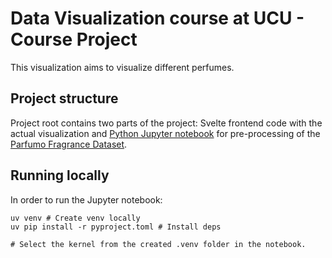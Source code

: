 # Data Visualization course at UCU - Course Project

This visualization aims to visualize different perfumes.

## Project structure

Project root contains two parts of the project: Svelte frontend code with the actual visualization and [Python Jupyter notebook](./prepare-data.ipynb) for pre-processing of the [Parfumo Fragrance Dataset](https://www.kaggle.com/datasets/olgagmiufana1/parfumo-fragrance-dataset).

## Running locally

In order to run the Jupyter notebook:

```shell
uv venv # Create venv locally
uv pip install -r pyproject.toml # Install deps

# Select the kernel from the created .venv folder in the notebook.
```
